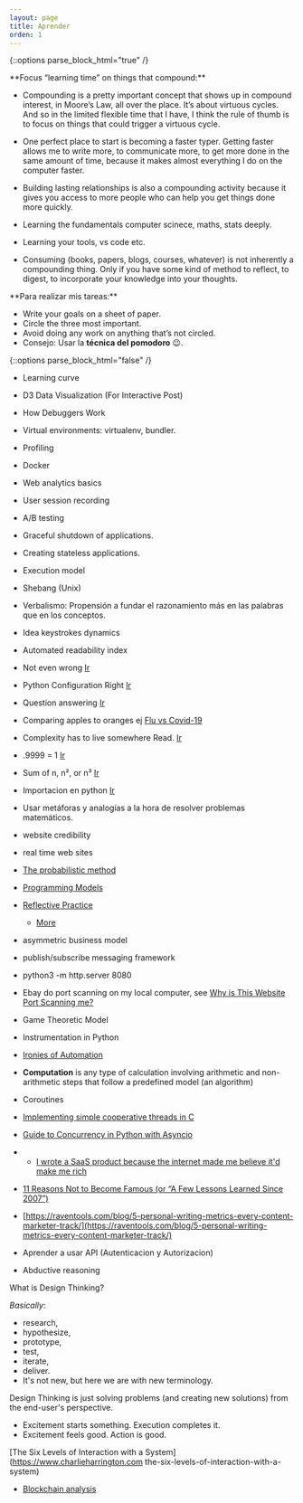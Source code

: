```yaml
---
layout: page
title: Aprender
orden: 1
---
```


<!--more-->

{::options parse_block_html="true" /}

<div class="message"> 
**Focus “learning time” on things that compound:**

- Compounding is a pretty important concept that shows up in compound interest, in Moore’s Law, all over the place. It’s about virtuous cycles. And so in the limited flexible time that I have, I think the rule of thumb is to focus on things that could trigger a virtuous cycle.

- One perfect place to start is becoming a faster typer. Getting faster allows me to write more, to communicate more, to get more done in the same amount of time, because it makes almost everything I do on the computer faster.

- Building lasting relationships is also a compounding activity because it gives you access to more people who can help you get things done more quickly.

- Learning the  fundamentals computer scinece, maths, stats deeply.

- Learning your tools, vs code etc.

- Consuming (books, papers, blogs, courses, whatever) is not inherently a compounding thing. Only if you have some kind of method to reflect, to digest, to incorporate your knowledge into your thoughts.

</div>

<div class="message"> 
**Para realizar mis tareas:**

- Write your goals on a sheet of paper.
- Circle the three most important.
- Avoid doing any work on anything that’s not circled.
- Consejo: Usar la **técnica del pomodoro** 😉.

</div>

{::options parse_block_html="false" /}

- Learning curve
- D3 Data Visualization (For Interactive Post)
- How Debuggers Work
- Virtual environments: virtualenv, bundler.
- Profiling
- Docker
- Web analytics basics
- User session recording
- A/B testing
- Graceful shutdown of applications.
- Creating stateless applications.
- Execution model
- Shebang (Unix)
- Verbalismo: Propensión a fundar el razonamiento más en las palabras que en los conceptos.
- Idea keystrokes dynamics
- Automated readability index
- Not even wrong [Ir](https://en.wikipedia.org/wiki/Not_even_wrong)
- Python Configuration Right [Ir](https://whalesalad.com/blog/doing-python-configuration-right)
- Question answering [Ir](https://en.wikipedia.org/wiki/Question_answering)
- Comparing apples to oranges ej [Flu vs Covid-19](https://blogs.scientificamerican.com/observationscomparing-covid-19-deaths-to-flu-deaths-is-like-comparing-apples-to-oranges/)
- Complexity has to live somewhere Read. [Ir](https://ferd.ca/complexity-has-to-live-somewhere.html)
- .9999 = 1 [Ir](https://en.wikipedia.org/wiki/0.999...)
- Sum of n, n², or n³ [Ir](https://brilliant.org/wiki/sum-of-n-n2-or-n3/)
- Importacion en python [Ir](http://python-notes.curiousefficiency.org/en/latest/python_concepts/import_traps.html)
- Usar metáforas y analogías a la hora de resolver problemas matemáticos.

- website credibility
- real time web sites

- [The probabilistic method](https://en.wikipedia.org/wiki/Probabilistic_method)
- [Programming Models](https://asc.llnl.gov/content/assets/docs/exascale-pmWG.pdf)
- [Reflective Practice](https://en.wikipedia.org/wiki/Reflective_practice)
  - [More](https://www.cambridge-community.org.uk/professional-development/gswrp/index.html)

- asymmetric business model
- publish/subscribe messaging framework

- python3 -m http.server 8080

- Ebay do port scanning on my local computer, see [Why is This Website Port Scanning me?](https://nullsweep.com/why-is-this-website-port-scanning-me/)

- Game Theoretic Model

- Instrumentation in Python

- [Ironies of Automation](https://en.wikipedia.org/wiki/Ironies_of_Automation)

- **Computation** is any type of calculation involving arithmetic and non-arithmetic steps that follow a predefined model (an algorithm)
- Coroutines

- [Implementing simple cooperative threads in C](https://brennan.io/2020/05/24/userspace-cooperative-multitasking/)
- [Guide to Concurrency in Python with Asyncio](https://www.integralist.co.uk/posts/python-asyncio/)

- - [I wrote a SaaS product because the internet made me believe it'd make me rich](https://blog.stetsonblake.com/thoughts-on-learning-to-design-build-and-launch-a-saas-business/)

- [11 Reasons Not to Become Famous (or “A Few Lessons Learned Since 2007”)](https://tim.blog/2020/02/02/reasons-to-not-become-famous/)

- [https://raventools.com/blog/5-personal-writing-metrics-every-content-marketer-track/](https://raventools.com/blog/5-personal-writing-metrics-every-content-marketer-track/)

- Aprender a usar API (Autenticacion y Autorizacion)

- Abductive reasoning

What is Design Thinking?

*Basically*:

- research,
- hypothesize,
- prototype,
- test,
- iterate,
- deliver.
- It's not new, but here we are with new terminology.

Design Thinking is just solving problems (and creating new solutions) from the end-user's perspective.

- Excitement starts something. Execution completes it.
- Excitement feels good. Action is good.

[The Six Levels of Interaction with a System](https://www.charlieharrington.com the-six-levels-of-interaction-with-a-system)

- [Blockchain analysis](https://en.wikipedia.org/wiki/Blockchain_analysis)
